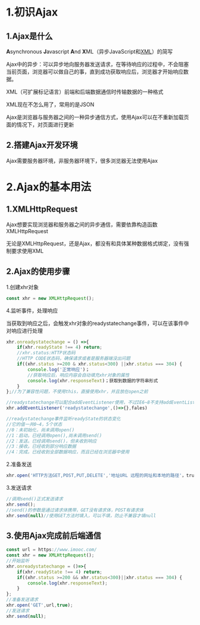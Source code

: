 # 1.初识Ajax

## 1.Ajax是什么

**A**synchronous **J**avascript **A**nd **X**ML（异步JavaScript和[XML](https://baike.baidu.com/item/XML/86251)）的简写

Ajax中的异步：可以异步地向服务器发送请求，在等待响应的过程中，不会阻塞当前页面，浏览器可以做自己的事，直到成功获取响应后，浏览器才开始响应数据。

XML（可扩展标记语言）前端和后端数据通信时传输数据的一种格式

XML现在不怎么用了，常用的是JSON

Ajax是浏览器与服务器之间的一种异步通信方式，使用Ajax可以在不重新加载页面的情况下，对页面进行更新

## 2.搭建Ajax开发环境

Ajax需要服务器环境，非服务器环境下，很多浏览器无法使用Ajax

# 2.Ajax的基本用法

## 1.XMLHttpRequest

Ajax想要实现浏览器和服务器之间的异步通信，需要依靠构造函数XMLHttpRequest

无论是XMLHttpRequest，还是Ajax，都没有和具体某种数据格式绑定，没有强制要求使用XML

## 2.Ajax的使用步骤

1.创建xhr对象

```javascript
const xhr = new XMLHttpRequest();
```

4.监听事件，处理响应

当获取到响应之后，会触发xhr对象的readystatechange事件，可以在该事件中对响应进行处理

```javascript
xhr.onreadystatechange = () =>{
    if(xhr.readyState !== 4) return;
    //xhr.status:HTTP状态码
    //HTTP CODE状态码，确保请求或者是服务器端没出问题
    if((xhr.status >=200 & xhr.status<300) ||xhr.status === 304) {
        console.log('正常响应')；
        //获取响应后，响应内容会自动填充xhr对象的属性
        console.log(xhr.responseText)；获取到数据的字符串形式
    }
};//为了兼容性问题，不使用this，直接使用xhr，并且放在open之前

//readystatechange可以配合addEventListener使用，不过IE6~8不支持addEventListener
xhr.addEventListener('readystatechange',()=>{},fales)

//readystatechange事件监听readyState的状态变化
//它的值一共0~4，5个状态
//0：未初始化，尚未调用open()
//1：启动。已经调用open(),尚未调用send()
//2：发送。已经调用send()，但未收到响应
//3：接收。已经收到部分响应数据
//4：完成。已经收到全部数据响应，而且已经在浏览器中使用

```

2.准备发送

```javascript
xhr.open('HTTP方法GET,POST,PUT,DELETE','地址URL 远程的网址和本地的路径'，true//表示异步);
```

3.发送请求

```javascript
//调用send()正式发送请求
xhr.send();
//send()的参数是通过请求体携带，GET没有请求体，POST有请求体
xhr.send(null)//使用GET方法时填入，可以不填，防止不兼容才填null
```

## 3.使用Ajax完成前后端通信

```javascript
const url = https://www.imooc.com/
const xhr = new XMLHttpRequest();
//开始监听
xhr.onreadystatechange = ()=>{
    if(xhr.readyState !== 4) return;
    if((xhr.status >=200 && xhr.status<300)||xhr.status === 304) {
        console.log(xhr.responseText);
    }
};
//准备发送请求
xhr.open('GET',url,true);
//发送请求
xhr.send(null);
```


